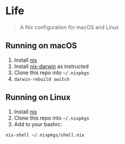 # Life

> A Nix configuration for macOS and Linux

## Running on macOS

1. Install [nix](https://nixos.org/nix/)
1. Install [nix-darwin](https://github.com/LnL7/nix-darwin) as instructed
1. Clone this repo into `~/.nixpkgs`
1. `darwin-rebuild switch`

## Running on Linux

1. Install [nix](https://nixos.org/nix/)
1. Clone this repo into `~/.nixpkgs`
1. Add to your bashrc:

```shell
nix-shell ~/.nixpkgs/shell.nix
```

